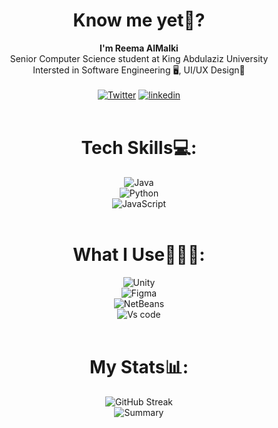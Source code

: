 <div align="center">
  
  # Know me yet👀?
  <b> I'm Reema AlMalki </b></br>
  Senior Computer Science student at King Abdulaziz University 
   </br> Intersted in Software Engineering 🖥️, UI/UX Design📱 </br></br>
   [![Twitter](https://img.shields.io/badge/Twitter-1DA1F2?style=for-the-badge&logo=twitter&logoColor=white)](https://twitter.com/Irrq20) 
   [![linkedin](https://img.shields.io/badge/LinkedIn-0077B5?style=for-the-badge&logo=linkedin&logoColor=white)](https://www.linkedin.com/in/ReemaMalki)</br></br>

      
  
  # Tech Skills💻:
![Java](https://img.shields.io/badge/java-%23ED8B00.svg?style=for-the-badge&logo=java&logoColor=white) </br>
![Python](https://img.shields.io/badge/Python-FFD43B?style=for-the-badge&logo=python&logoColor=blue)</br>
![JavaScript](https://img.shields.io/badge/JavaScript-323330?style=for-the-badge&logo=javascript&logoColor=F7DF1E)</br></br>





# What I Use👩🏻‍💻:
![Unity](https://img.shields.io/badge/Unity-100000?style=for-the-badge&logo=unity&logoColor=white)</br>
![Figma](https://img.shields.io/badge/Figma-F24E1E?style=for-the-badge&logo=figma&logoColor=white)</br>
![NetBeans](https://img.shields.io/badge/NetBeansIDE-1B6AC6.svg?style=for-the-badge&logo=apache-netbeans-ide&logoColor=white)</br>
![Vs code](https://img.shields.io/badge/Visual%20Studio%20Code-0078d7.svg?style=for-the-badge&logo=visual-studio-code&logoColor=white)</br></br>



# My Stats📊:
![GitHub Streak](https://streak-stats.demolab.com?user=ReemmaMalki&theme=merko)</br>
![Summary](https://github-readme-stats.vercel.app/api/top-langs/?username=ReemmaMalki&theme=merko)</br></br>





</div>
  
